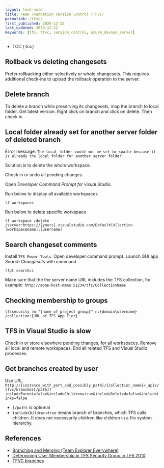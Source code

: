 ```yaml
---
layout: tech-note
title: Team Foundation Version Control (TFVC)
permalink: /tfvc/
first_published: 2020-12-22
last_updated: 2020-12-22
keywords: [tfs, tfvc, version_control, azure_devops_server]
---
```


* TOC
{:toc}

## Rollback vs deleting changesets

Prefer rollbacking either selectively or whole changesets. This requires
additional check-ins to upload the rollback operation to the server.

## Delete branch

To delete a branch while preserving its changesets, map the branch to local
folder. Get latest version. Right click on branch and click on delete. Then
check in.

## Local folder already set for another server folder of deleted branch

Error message: `The local folder could not be set to <path> because it is
already the local folder for another server folder`

Solution is to delete the whole workspace.

Check in or undo all pending changes.

Open _Developer Command Prompt for visual Studio_.

Run below to display all available workspaces

```
tf workspaces
```

Run below to delete specific workspace

```
tf workspace /delete /server:https://[yours].visualstudio.com/DefaultCollection [workspacename];[username]
```

## Search changeset comments

Install `TFS Power Tools`. Open developer command prompt. Launch GUI app
_Search Changesets_ with command

```
tfpt searchcs
```

Make sure that the the server name URL includes the TFS collection, for
example: `http://some-host-name:51234/tfs/CollectionName`

## Checking membership to groups

```
tfssecurity /m "{name of project group}" n:{domain\username} /collection:{URL of TFS App Tier}
```

## TFS in Visual Studio is slow

Check in or store elsewhere pending changes, for all workspaces. Remove all
local and remote workspaces. End all related TFS and Visual Studio processes.

## Get branches created by user

Use URL `http://{instance_with_port_and_possibly_path}/{collection_name}/_apis/tfvc/branches[/path]?includeParent=false&includeChildren=true&includeDeleted=false&includeLinks=false`

- `[/path]` is optional
- `includeChildren=true` means branch of branches, which TFS calls children. It
  does not necessarily _children_ like children in a file system hierarchy.

## References

- [Branching and Merging (Team Explorer Everywhere)](https://msdn.microsoft.com/en-us/library/gg475908(v=vs.100).aspx)
- [Determining User Membership in TFS Security Group in TFS 2010](https://blogs.technet.microsoft.com/chrad/2010/12/17/tfs-2010-securityhow-to-determine-if-a-user-is-a-member-of-a-tfs-group-or-a-windows-group/)
- [TFVC branches](https://docs.microsoft.com/en-us/vsts/integrate/previous-apis/tfvc/branches?view=vsts)
